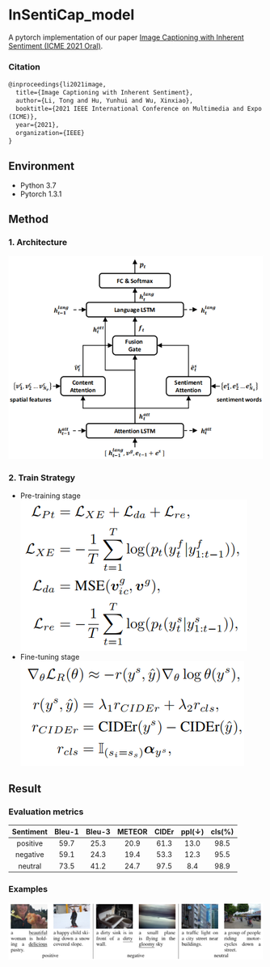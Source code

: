 # InSentiCap_model
A pytorch implementation of our paper [Image Captioning with Inherent Sentiment (ICME 2021 Oral)](./method_figs/Image%20Captioning%20with%20Inherent%20Sentiment.pdf).

### Citation
```
@inproceedings{li2021image,
  title={Image Captioning with Inherent Sentiment},
  author={Li, Tong and Hu, Yunhui and Wu, Xinxiao},
  booktitle={2021 IEEE International Conference on Multimedia and Expo (ICME)},
  year={2021},
  organization={IEEE}
}
```

## Environment
 - Python 3.7
 - Pytorch 1.3.1

## Method
### 1. Architecture
![Architecture](./method_figs/Architecture.png)

### 2. Train Strategy
 - Pre-training stage  
![Pre-training](./method_figs/Pre-training.png)
 - Fine-tuning stage  
![Fine-tuning](./method_figs/Fine-tuning.png)

## Result
### Evaluation metrics

|Sentiment|Bleu-1|Bleu-3|METEOR|CIDEr|ppl(↓)|cls(%)|
|:---:|:---:|:---:|:---:|:---:|:---:|:---:|
|positive|59.7|25.3|20.9|61.3|13.0|98.5|
|negative|59.1|24.3|19.4|53.3|12.3|95.5|
|neutral|73.5|41.2|24.7|97.5|8.4|98.9|

### Examples

![Examples](./method_figs/Examples.png)
